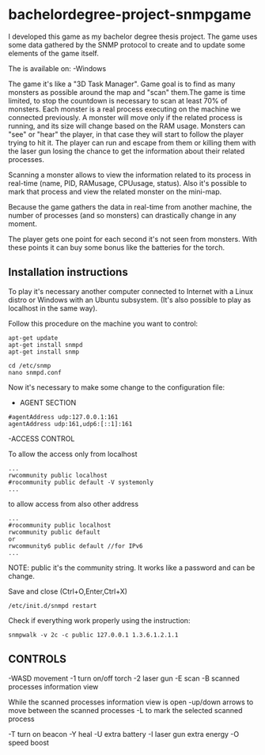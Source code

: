 # bachelordegree-project-snmpgame

I developed this game as my bachelor degree thesis project. The game uses some data gathered by the SNMP protocol to create and to update some elements of the game itself. 

The is available on:
-Windows

The game it's like a "3D Task Manager". Game goal is to find as many monsters as possible around the map and "scan" them.The game is time limited, to stop the countdown is necessary to scan at least 70% of monsters. Each monster is a real process executing on the machine we connected previously. A monster will move only if the related process is running, and its size will change based on the RAM usage. Monsters can "see" or "hear" the player, in that case they will start to follow the player trying to hit it. The player can run and escape from them or killing them with the laser gun losing the chance to get the information about their related processes.

Scanning a monster allows to view the information related to its process in real-time (name, PID, RAMusage, CPUusage, status). Also it's possible to mark that process and view the related monster on the mini-map.

Because the game gathers the data in real-time from another machine, the number of processes (and so monsters) can drastically change in any moment.

The player gets one point for each second it's not seen from monsters. With these points it can buy some bonus like the batteries for the torch.

## Installation instructions

To play it's necessary another computer connected to Internet with a Linux distro or Windows with an Ubuntu subsystem. (It's also possible to play as localhost in the same way).

Follow this procedure on the machine you want to control:

```
apt-get update
apt-get install snmpd
apt-get install snmp

cd /etc/snmp
nano snmpd.conf
```

Now it's necessary to make some change to the configuration file:

- AGENT SECTION
```
#agentAddress udp:127.0.0.1:161
agentAddress udp:161,udp6:[::1]:161
```

-ACCESS CONTROL

To allow the access only from localhost
```
...
rwcommunity public localhost
#rocommunity public default -V systemonly
...
```
to allow access from also other address

```
...
#rocommunity public localhost
rwcommunity public default 
or
rwcommunity6 public default //for IPv6
...
```

NOTE: public it's the community string. It works like a password and can be change.

Save and close (Ctrl+O,Enter,Ctrl+X)

```
/etc/init.d/snmpd restart
```

Check if everything work properly using the instruction:
```
snmpwalk -v 2c -c public 127.0.0.1 1.3.6.1.2.1.1
```

## CONTROLS

-WASD movement
-1 turn on/off torch
-2 laser gun
-E scan
-B scanned processes information view

While the scanned processes information view is open
-up/down arrows to move between the scanned processes
-L to mark the selected scanned process

-T turn on beacon
-Y heal
-U extra battery
-I laser gun extra energy
-O speed boost






